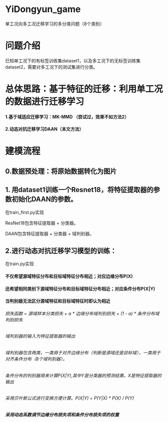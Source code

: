 # YiDongyun_game
单工况向多工况迁移学习的多分类问题（8个类别）
# 问题介绍
已知单工况下的有标签训练集dataset1，以及多工况下的无标签训练集dataset2，需要对多工况下的测试集进行分类。
# 总体思路：基于特征的迁移：利用单工况的数据进行迁移学习
#### 1.基于域适应迁移学习：MK-MMD （尝试过，效果不如方法2）
#### 2.动态对抗迁移学习DAAN（本文方法）
# 建模流程
## 0.数据预处理：将原始数据转化为图片
## 1. 用dataset1训练一个Resnet18，将特征提取器的参数初始化DAAN的参数。
  在train_first.py实现
  
  ResNet18包含特征提取器 + 分类器。

  DAAN包含特征提取器 + 分类器 + 域判别器。
## 2.进行动态对抗迁移学习模型的训练：
  在train.py实现
  #### 不仅希望源域特征分布和目标域特征分布相近；对应边缘分布P(X)
  #### 还希望相同类别下源域特征分布和目标域特征分布相近；对应条件分布P(X|Y)
  #### 当判别器无法区分源域特征和目标域特征时即认为相近
  ###### 损失函数 = 源域样本分类损失 + a * 边缘分布域判别损失 + (1 - a) * 条件分布域判别损失
  ###### 域判别器的输入为特征提取器的输出
  ###### 域判别器包含两类，一类用于对齐边缘分布（判断是源域还是目标域），一类用于对齐条件分布（8个域判别器）。
  ###### 条件分布的判别器用来计算P(X|Y),其中Y是分类器的预测结果。X是特征提取器的输出
  ###### 采用贝叶斯公式进行变换方便计算。P(X|Y) = P(Y|X) * P(X) / P(Y)
  ##### 采用动态系数调节边缘分布损失项和条件分布损失项的权重
